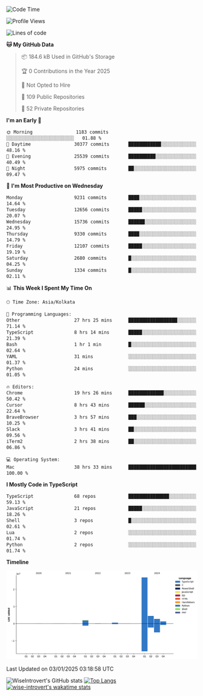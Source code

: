 <!--START_SECTION:waka-->
![Code Time](http://img.shields.io/badge/Code%20Time-2%2C063%20hrs%2025%20mins-blue)

![Profile Views](http://img.shields.io/badge/Profile%20Views-0-blue)

![Lines of code](https://img.shields.io/badge/From%20Hello%20World%20I%27ve%20Written-38.2%20million%20lines%20of%20code-blue)

**🐱 My GitHub Data** 

> 📦 184.6 kB Used in GitHub's Storage 
 > 
> 🏆 0 Contributions in the Year 2025
 > 
> 🚫 Not Opted to Hire
 > 
> 📜 109 Public Repositories 
 > 
> 🔑 52 Private Repositories 
 > 
**I'm an Early 🐤** 

```text
🌞 Morning                1183 commits        ░░░░░░░░░░░░░░░░░░░░░░░░░   01.88 % 
🌆 Daytime                30377 commits       ████████████░░░░░░░░░░░░░   48.16 % 
🌃 Evening                25539 commits       ██████████░░░░░░░░░░░░░░░   40.49 % 
🌙 Night                  5975 commits        ██░░░░░░░░░░░░░░░░░░░░░░░   09.47 % 
```
📅 **I'm Most Productive on Wednesday** 

```text
Monday                   9231 commits        ████░░░░░░░░░░░░░░░░░░░░░   14.64 % 
Tuesday                  12656 commits       █████░░░░░░░░░░░░░░░░░░░░   20.07 % 
Wednesday                15736 commits       ██████░░░░░░░░░░░░░░░░░░░   24.95 % 
Thursday                 9330 commits        ████░░░░░░░░░░░░░░░░░░░░░   14.79 % 
Friday                   12107 commits       █████░░░░░░░░░░░░░░░░░░░░   19.19 % 
Saturday                 2680 commits        █░░░░░░░░░░░░░░░░░░░░░░░░   04.25 % 
Sunday                   1334 commits        █░░░░░░░░░░░░░░░░░░░░░░░░   02.11 % 
```


📊 **This Week I Spent My Time On** 

```text
🕑︎ Time Zone: Asia/Kolkata

💬 Programming Languages: 
Other                    27 hrs 25 mins      ██████████████████░░░░░░░   71.14 % 
TypeScript               8 hrs 14 mins       █████░░░░░░░░░░░░░░░░░░░░   21.39 % 
Bash                     1 hr 1 min          █░░░░░░░░░░░░░░░░░░░░░░░░   02.64 % 
YAML                     31 mins             ░░░░░░░░░░░░░░░░░░░░░░░░░   01.37 % 
Python                   24 mins             ░░░░░░░░░░░░░░░░░░░░░░░░░   01.05 % 

🔥 Editors: 
Chrome                   19 hrs 26 mins      █████████████░░░░░░░░░░░░   50.42 % 
Cursor                   8 hrs 43 mins       ██████░░░░░░░░░░░░░░░░░░░   22.64 % 
BraveBrowser             3 hrs 57 mins       ███░░░░░░░░░░░░░░░░░░░░░░   10.25 % 
Slack                    3 hrs 41 mins       ██░░░░░░░░░░░░░░░░░░░░░░░   09.56 % 
iTerm2                   2 hrs 38 mins       ██░░░░░░░░░░░░░░░░░░░░░░░   06.86 % 

💻 Operating System: 
Mac                      38 hrs 33 mins      █████████████████████████   100.00 % 
```

**I Mostly Code in TypeScript** 

```text
TypeScript               68 repos            ███████████████░░░░░░░░░░   59.13 % 
JavaScript               21 repos            █████░░░░░░░░░░░░░░░░░░░░   18.26 % 
Shell                    3 repos             █░░░░░░░░░░░░░░░░░░░░░░░░   02.61 % 
Lua                      2 repos             ░░░░░░░░░░░░░░░░░░░░░░░░░   01.74 % 
Python                   2 repos             ░░░░░░░░░░░░░░░░░░░░░░░░░   01.74 % 
```



**Timeline**

![Lines of Code chart](https://raw.githubusercontent.com/wise-introvert/wise-introvert/master/assets/bar_graph.png)


 Last Updated on 03/01/2025 03:18:58 UTC
<!--END_SECTION:waka-->

![WiseIntrovert's GitHub stats](https://github-readme-stats.vercel.app/api?username=wise-introvert&count_private=true&show_icons=true)
[![Top Langs](https://github-readme-stats.vercel.app/api/top-langs/?username=wise-introvert&langs_count=10)](https://github.com/anuraghazra/github-readme-stats)
[![wise-introvert's wakatime stats](https://github-readme-stats.vercel.app/api/wakatime?username=wiseintrovert)](https://github.com/anuraghazra/github-readme-stats)
